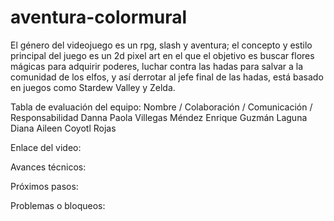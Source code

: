 # aventura-colormural

El género del videojuego es un rpg, slash y aventura; el concepto y estilo principal del juego es un 2d pixel art en el que el objetivo es buscar flores mágicas para adquirir poderes, luchar contra las hadas para salvar a la comunidad de los elfos, y así derrotar al jefe final de las hadas, está basado en juegos como Stardew Valley y Zelda.

Tabla de evaluación del equipo:
         Nombre               / Colaboración / Comunicación / Responsabilidad
Danna Paola Villegas Méndez
Enrique Guzmán Laguna
Diana Aileen Coyotl Rojas

Enlace del video:

Avances técnicos:


Próximos pasos:


Problemas o bloqueos:
